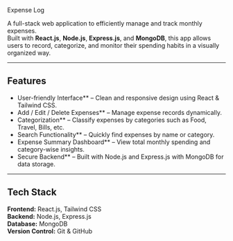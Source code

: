 Expense Log

A full-stack web application to efficiently manage and track monthly expenses.  
Built with **React.js**, **Node.js**, **Express.js**, and **MongoDB**, this app allows users to record, categorize, and monitor their spending habits in a visually organized way.

---

## Features

- User-friendly Interface** – Clean and responsive design using React & Tailwind CSS.  
- Add / Edit / Delete Expenses** – Manage expense records dynamically.  
- Categorization** – Classify expenses by categories such as Food, Travel, Bills, etc.  
- Search Functionality** – Quickly find expenses by name or category.  
- Expense Summary Dashboard** – View total monthly spending and category-wise insights.  
- Secure Backend** – Built with Node.js and Express.js with MongoDB for data storage.

---

## Tech Stack

**Frontend:** React.js, Tailwind CSS  
**Backend:** Node.js, Express.js  
**Database:** MongoDB   
**Version Control:** Git & GitHub  

